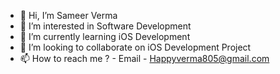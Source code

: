- 👋 Hi, I’m  Sameer Verma
- 👀 I’m interested in Software Development
- 🌱 I’m currently learning iOS Development
- 💞️ I’m looking to collaborate on iOS Development Project
- 📫 How to reach me ? - Email - Happyverma805@gmail.com



